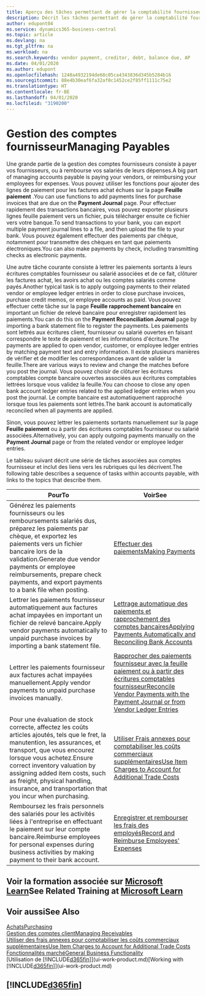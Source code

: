 ```yaml
---
title: Aperçu des tâches permettant de gérer la comptabilité fournisseur| Microsoft Docs
description: Décrit les tâches permettant de gérer la comptabilité fournisseur, par exemple, le paiement des créditeurs ou le lettrage de paiements sortants dans la comptabilité pour clôturer des factures ou des avoirs.
author: edupont04
ms.service: dynamics365-business-central
ms.topic: article
ms.devlang: na
ms.tgt_pltfrm: na
ms.workload: na
ms.search.keywords: vendor payment, creditor, debt, balance due, AP
ms.date: 04/01/2020
ms.author: edupont
ms.openlocfilehash: 1248a4932194de68c05ca4343836d345b5284b16
ms.sourcegitcommit: 88e4b30eaf6fa32af0c1452ce2f85ff1111c75e2
ms.translationtype: HT
ms.contentlocale: fr-BE
ms.lasthandoff: 04/01/2020
ms.locfileid: "3190200"
---
```

# <a name="managing-payables"></a><span data-ttu-id="48fee-103">Gestion des comptes fournisseur</span><span class="sxs-lookup"><span data-stu-id="48fee-103">Managing Payables</span></span>

<span data-ttu-id="48fee-104">Une grande partie de la gestion des comptes fournisseurs consiste à payer vos fournisseurs, ou à rembourse vos salariés de leurs dépenses.</span><span class="sxs-lookup"><span data-stu-id="48fee-104">A big part of managing accounts payable is paying your vendors, or reimbursing your employees for expenses.</span></span> <span data-ttu-id="48fee-105">Vous pouvez utiliser les fonctions pour ajouter des lignes de paiement pour les factures achat échues sur la page **Feuille paiement** .</span><span class="sxs-lookup"><span data-stu-id="48fee-105">You can use functions to add payments lines for purchase invoices that are due on the **Payment Journal** page.</span></span> <span data-ttu-id="48fee-106">Pour effectuer rapidement des transactions bancaires, vous pouvez exporter plusieurs lignes feuille paiement vers un fichier, puis télécharger ensuite ce fichier vers votre banque.</span><span class="sxs-lookup"><span data-stu-id="48fee-106">To send transactions to your bank, you can export multiple payment journal lines to a file, and then upload the file to your bank.</span></span> <span data-ttu-id="48fee-107">Vous pouvez également effectuer des paiements par chèque, notamment pour transmettre des chèques en tant que paiements électroniques.</span><span class="sxs-lookup"><span data-stu-id="48fee-107">You can also make payments by check, including transmitting checks as electronic payments.</span></span>

<span data-ttu-id="48fee-108">Une autre tâche courante consiste à lettrer les paiements sortants à leurs écritures comptables fournisseur ou salarié associées et de ce fait, clôturer les factures achat, les avoirs achat ou les comptes salariés comme payés.</span><span class="sxs-lookup"><span data-stu-id="48fee-108">Another typical task is to apply outgoing payments to their related vendor or employee ledger entries in order to close purchase invoices, purchase credit memos, or employee accounts as paid.</span></span> <span data-ttu-id="48fee-109">Vous pouvez effectuer cette tâche sur la page **Feuille rapprochement bancaire** en important un fichier de relevé bancaire pour enregistrer rapidement les paiements.</span><span class="sxs-lookup"><span data-stu-id="48fee-109">You can do this on the **Payment Reconciliation Journal** page by importing a bank statement file to register the payments.</span></span> <span data-ttu-id="48fee-110">Les paiements sont lettrés aux écritures client, fournisseur ou salarié ouvertes en faisant correspondre le texte de paiement et les informations d'écriture.</span><span class="sxs-lookup"><span data-stu-id="48fee-110">The payments are applied to open vendor, customer, or employee ledger entries by matching payment text and entry information.</span></span> <span data-ttu-id="48fee-111">Il existe plusieurs manières de vérifier et de modifier les correspondances avant de valider la feuille.</span><span class="sxs-lookup"><span data-stu-id="48fee-111">There are various ways to review and change the matches before you post the journal.</span></span> <span data-ttu-id="48fee-112">Vous pouvez choisir de clôturer les écritures comptables compte bancaire ouvertes associées aux écritures comptables lettrées lorsque vous validez la feuille.</span><span class="sxs-lookup"><span data-stu-id="48fee-112">You can choose to close any open bank account ledger entries related to the applied ledger entries when you post the journal.</span></span> <span data-ttu-id="48fee-113">Le compte bancaire est automatiquement rapproché lorsque tous les paiements sont lettrés.</span><span class="sxs-lookup"><span data-stu-id="48fee-113">The bank account is automatically reconciled when all payments are applied.</span></span>

<span data-ttu-id="48fee-114">Sinon, vous pouvez lettrer les paiements sortants manuellement sur la page **Feuille paiement** ou à partir des écritures comptables fournisseur ou salarié associées.</span><span class="sxs-lookup"><span data-stu-id="48fee-114">Alternatively, you can apply outgoing payments manually on the **Payment Journal** page or from the related vendor or employee ledger entries.</span></span>

<span data-ttu-id="48fee-115">Le tableau suivant décrit une série de tâches associées aux comptes fournisseur et inclut des liens vers les rubriques qui les décrivent.</span><span class="sxs-lookup"><span data-stu-id="48fee-115">The following table describes a sequence of tasks within accounts payable, with links to the topics that describe them.</span></span>

| <span data-ttu-id="48fee-116">Pour</span><span class="sxs-lookup"><span data-stu-id="48fee-116">To</span></span> | <span data-ttu-id="48fee-117">Voir</span><span class="sxs-lookup"><span data-stu-id="48fee-117">See</span></span> |
| --- | --- |
| <span data-ttu-id="48fee-118">Générez les paiements fournisseurs ou les remboursements salariés dus, préparez les paiements par chèque, et exportez les paiements vers un fichier bancaire lors de la validation.</span><span class="sxs-lookup"><span data-stu-id="48fee-118">Generate due vendor payments or employee reimbursements, prepare check payments, and export payments to a bank file when posting.</span></span> |[<span data-ttu-id="48fee-119">Effectuer des paiements</span><span class="sxs-lookup"><span data-stu-id="48fee-119">Making Payments</span></span>](payables-make-payments.md) |
| <span data-ttu-id="48fee-120">Lettrer les paiements fournisseur automatiquement aux factures achat impayées en important un fichier de relevé bancaire.</span><span class="sxs-lookup"><span data-stu-id="48fee-120">Apply vendor payments automatically to unpaid purchase invoices by importing a bank statement file.</span></span> |[<span data-ttu-id="48fee-121">Lettrage automatique des paiements et rapprochement des comptes bancaires</span><span class="sxs-lookup"><span data-stu-id="48fee-121">Applying Payments Automatically and Reconciling Bank Accounts</span></span>](receivables-apply-payments-auto-reconcile-bank-accounts.md) |
| <span data-ttu-id="48fee-122">Lettrer les paiements fournisseur aux factures achat impayées manuellement.</span><span class="sxs-lookup"><span data-stu-id="48fee-122">Apply vendor payments to unpaid purchase invoices manually.</span></span> |[<span data-ttu-id="48fee-123">Rapprocher des paiements fournisseur avec la feuille paiement ou à partir des écritures comptables fournisseur</span><span class="sxs-lookup"><span data-stu-id="48fee-123">Reconcile Vendor Payments with the Payment Journal or from Vendor Ledger Entries</span></span>](payables-how-apply-purchase-transactions-manually.md) |
|<span data-ttu-id="48fee-124">Pour une évaluation de stock correcte, affectez les coûts articles ajoutés, tels que le fret, la manutention, les assurances, et transport, que vous encourez lorsque vous achetez.</span><span class="sxs-lookup"><span data-stu-id="48fee-124">Ensure correct inventory valuation by assigning added item costs, such as freight, physical handling, insurance, and transportation that you incur when purchasing.</span></span>|[<span data-ttu-id="48fee-125">Utiliser Frais annexes pour comptabiliser les coûts commerciaux supplémentaires</span><span class="sxs-lookup"><span data-stu-id="48fee-125">Use Item Charges to Account for Additional Trade Costs</span></span>](payables-how-assign-item-charges.md)|
|<span data-ttu-id="48fee-126">Remboursez les frais personnels des salariés pour les activités liées à l'entreprise en effectuant le paiement sur leur compte bancaire.</span><span class="sxs-lookup"><span data-stu-id="48fee-126">Reimburse employees for personal expenses during business activities by making payment to their bank account.</span></span>|[<span data-ttu-id="48fee-127">Enregistrer et rembourser les frais des employés</span><span class="sxs-lookup"><span data-stu-id="48fee-127">Record and Reimburse Employees' Expenses</span></span>](finance-how-record-reimburse-employee-expenses.md)|

## <a name="see-related-training-at-microsoft-learn"></a><span data-ttu-id="48fee-128">Voir la formation associée sur [Microsoft Learn](/learn/paths/process-customer-vendor-payments-dynamics-365-business-central/)</span><span class="sxs-lookup"><span data-stu-id="48fee-128">See Related Training at [Microsoft Learn](/learn/paths/process-customer-vendor-payments-dynamics-365-business-central/)</span></span>

## <a name="see-also"></a><span data-ttu-id="48fee-129">Voir aussi</span><span class="sxs-lookup"><span data-stu-id="48fee-129">See Also</span></span>
[<span data-ttu-id="48fee-130">Achats</span><span class="sxs-lookup"><span data-stu-id="48fee-130">Purchasing</span></span>](purchasing-manage-purchasing.md)  
[<span data-ttu-id="48fee-131">Gestion des comptes client</span><span class="sxs-lookup"><span data-stu-id="48fee-131">Managing Receivables</span></span>](receivables-manage-receivables.md)  
[<span data-ttu-id="48fee-132">Utiliser des frais annexes pour comptabiliser les coûts commerciaux supplémentaires</span><span class="sxs-lookup"><span data-stu-id="48fee-132">Use Item Charges to Account for Additional Trade Costs</span></span>](payables-how-assign-item-charges.md)  
[<span data-ttu-id="48fee-133">Fonctionnalités marché</span><span class="sxs-lookup"><span data-stu-id="48fee-133">General Business Functionality</span></span>](ui-across-business-areas.md)  
<span data-ttu-id="48fee-134">[Utilisation de [!INCLUDE[d365fin](includes/d365fin_md.md)]](ui-work-product.md)</span><span class="sxs-lookup"><span data-stu-id="48fee-134">[Working with [!INCLUDE[d365fin](includes/d365fin_md.md)]](ui-work-product.md)</span></span>

## [!INCLUDE[d365fin](includes/free_trial_md.md)]  
